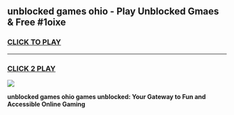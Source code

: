 
## unblocked games ohio - Play Unblocked Gmaes & Free #1oixe
<h3>
<a href="https://news.freeplayer.one?title=unblocked_games_ohio&ref=03M">CLICK TO PLAY</a></h3>
<hr>

<h3>
<a href="https://news.freeplayer.one?title=unblocked_games_ohio&ref=03M">CLICK 2 PLAY</a>
  
</h3>

<a href="https://news.freeplayer.one?title=unblocked_games_ohio&ref=03M"><img src="https://clearcache.store/games.png"></a>


**unblocked games ohio games unblocked: Your Gateway to Fun and Accessible Online Gaming**
